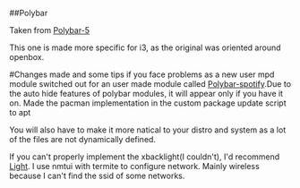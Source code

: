 ##Polybar

Taken from [Polybar-5](https://github.com/adi1090x/polybar-themes#-polybar-5)

This one is made more specific for i3, as the original was oriented around openbox.

#Changes made and some tips if you face problems as a new user
mpd module switched out for an user made module called [Polybar-spotify](https://github.com/Jvanrhijn/polybar-spotify).Due to the auto hide features of polybar modules, it will appear only if you have it on.
Made the pacman implementation in the custom package update script to apt

You will also have to make it more natical to your distro and system as a lot of the files are not dynamically defined.


If you can't properly implement the xbacklight(I couldn't), I'd recommend [Light](https://github.com/haikarainen/light).
I use nmtui with termite to configure network. Mainly wireless because I can't find the ssid of some networks.
